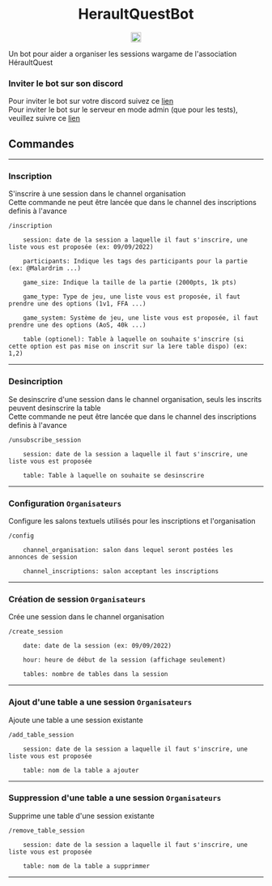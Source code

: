 <h1 align="center">HeraultQuestBot</h1>
<p align="center">
<a href="https://pypi.org/project/hikari"><img height="20" alt="Supported python versions" src="https://img.shields.io/pypi/pyversions/hikari"></a>
</p>

Un bot pour aider a organiser les sessions wargame de l'association HéraultQuest

### Inviter le bot sur son discord
Pour inviter le bot sur votre discord suivez ce <a href="https://discord.com/api/oauth2/authorize?client_id=1015619039827087400&permissions=17179946048&scope=bot" target="_blank">lien</a><br>
Pour inviter le bot sur le serveur en mode admin (que pour les tests), veuillez suivre ce <a href="https://discord.com/api/oauth2/authorize?client_id=1015619039827087400&permissions=8&scope=bot" target="_blank">lien</a>

## Commandes
----
### Inscription
S'inscrire à une session dans le channel organisation<br>
Cette commande ne peut être lancée que dans le channel des inscriptions definis à l'avance

```
/inscription
```
```
    session: date de la session a laquelle il faut s'inscrire, une liste vous est proposée (ex: 09/09/2022)
```
```
    participants: Indique les tags des participants pour la partie (ex: @Malardrim ...)
```
```
    game_size: Indique la taille de la partie (2000pts, 1k pts)
```
```
    game_type: Type de jeu, une liste vous est proposée, il faut prendre une des options (1v1, FFA ...)
```
```
    game_system: Système de jeu, une liste vous est proposée, il faut prendre une des options (AoS, 40k ...)
```
```
    table (optionel): Table à laquelle on souhaite s'inscrire (si cette option est pas mise on inscrit sur la 1ere table dispo) (ex: 1,2)
```
----
### Desincription
Se desinscrire d'une session dans le channel organisation, seuls les inscrits peuvent desinscrire la table<br>
Cette commande ne peut être lancée que dans le channel des inscriptions definis à l'avance

```
/unsubscribe_session
```
```
    session: date de la session a laquelle il faut s'inscrire, une liste vous est proposée
```
```
    table: Table à laquelle on souhaite se desinscrire
```
----
### Configuration  ```Organisateurs```
Configure les salons textuels utilisés pour les inscriptions et l'organisation
```
/config
```
```
    channel_organisation: salon dans lequel seront postées les annonces de session
```
```
    channel_inscriptions: salon acceptant les inscriptions
```
----
### Création de session ```Organisateurs```
Crée une session dans le channel organisation
```
/create_session
```
```
    date: date de la session (ex: 09/09/2022)
```
```
    hour: heure de début de la session (affichage seulement)
```
```
    tables: nombre de tables dans la session
```
----
### Ajout d'une table a une session ```Organisateurs```
Ajoute une table a une session existante
```
/add_table_session
```
```
    session: date de la session a laquelle il faut s'inscrire, une liste vous est proposée
```
```
    table: nom de la table a ajouter
```
----
### Suppression d'une table a une session ```Organisateurs```
Supprime une table d'une session existante
```
/remove_table_session
```
```
    session: date de la session a laquelle il faut s'inscrire, une liste vous est proposée
```
```
    table: nom de la table a supprimmer
```
----